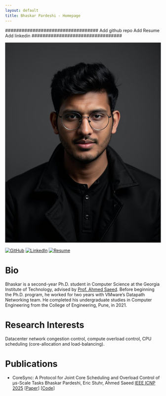 ```yaml
---
layout: default
title: Bhaskar Pardeshi - Homepage
---
```



##################################
Add github repo
Add Resume
Add linkedin
#################################


![My photo](assets/headshot.jpg)

[![GitHub](https://cdn.jsdelivr.net/gh/devicons/devicon/icons/github/github-original.svg)](https://github.com/bpardeshi3)
[![LinkedIn](https://cdn.jsdelivr.net/gh/devicons/devicon/icons/linkedin/linkedin-original.svg)](https://linkedin.com/in/bpardeshi)
[![Resume](https://img.icons8.com/material-rounded/48/000000/resume.png)](assets/resume.pdf)

# Bio
Bhaskar is a second-year Ph.D. student in Computer Science at the Georgia Institute of Technology, advised by [Prof. Ahmed Saeed](https://saeed.github.io/). Before beginning the Ph.D. program, he worked for two years with VMware’s Datapath Networking team. He completed his undergraduate studies in Computer Engineering from the College of Engineering, Pune, in 2021.

# Research Interests
Datacenter network congestion control, compute overload control, CPU scheduling (core-allocation and load-balancing).

# Publications
- CoreSync: A Protocol for Joint Core Scheduling and Overload Control of μs-Scale Tasks
  Bhaskar Pardeshi, Eric Stuhr, Ahmed Saeed
  [IEEE ICNP 2025](https://ieeeicnp2025.pages.dev/) \[[Paper](assets/coresync-icnp25.pdf)\] \[[Code](https://github.com/GT-ANSR-Lab/CoreSync)\]
